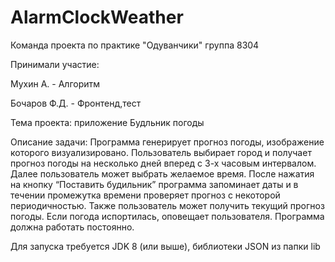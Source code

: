 # AlarmClockWeather

Команда проекта по практике "Одуванчики" группа 8304

Принимали участие:

Мухин А. - Алгоритм

Бочаров Ф.Д. - Фронтенд,тест

Тема проекта: приложение Будльник погоды

Описание задачи: Программа генерирует прогноз погоды, изображение которого визуализировано. Пользователь выбирает город и получает прогноз погоды на несколько дней вперед с 3-х часовым интервалом. Далее пользователь может выбрать желаемое время. После нажатия на кнопку “Поставить будильник” программа запоминает даты и в течении промежутка времени проверяет прогноз с некоторой периодичностью. Также пользователь может получить текущий прогноз погоды. Если погода испортилась, оповещает пользователя. Программа должна работать постоянно.

Для запуска требуется JDK 8 (или выше), библиотеки JSON из папки lib
